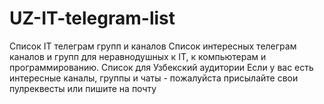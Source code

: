 # UZ-IT-telegram-list
Список IT телеграм групп и каналов Список интересных телеграм каналов и групп для неравнодушных к IT, к компьютерам и программированию. Список для Узбекский аудитории  Если у вас есть интересные каналы, группы и чаты - пожалуйста присылайте свои пулреквесты или пишите на почту
